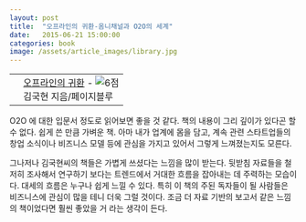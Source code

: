 ```yaml
---
layout: post
title:  "오프라인의 귀환-옴니채널과 O2O의 세계"
date:   2015-06-21 15:00:00
categories: book
image: /assets/article_images/library.jpg
---
```


<div class="ttbReview"><table><tbody><tr><td><a href="http://www.aladin.co.kr/shop/wproduct.aspx?ISBN=6000839193&amp;ttbkey=ttbgsong791557002&amp;COPYPaper=1" target="_blank"><img src="http://image.aladin.co.kr/product/5658/79/cover/6000839193_1.jpg" alt="" border="0"/></a></td><td align="left"  style="vertical-align:top;"><a href="http://www.aladin.co.kr/shop/wproduct.aspx?ISBN=6000839193&amp;ttbkey=ttbgsong791557002&amp;COPYPaper=1" target="_blank" class="aladdin_title">오프라인의 귀환</a> - <img src="http://image.aladin.co.kr/img/common/star_s6.gif" border="0" alt="6점" /><br/>김국현 지음/페이지블루</td></tr></tbody></table></div>

O2O 에 대한 입문서 정도로 읽어보면 좋을 것 같다. 책의 내용이 그리 깊이가 있다곤 할 수 없다. 쉽게 쓴 만큼 가벼운 책. 아마 내가 업계에 몸을 담고, 계속 관련 스타트업들의 창업 소식이나 비즈니스 모델 등에 관심을 가지고 있어서 그렇게 느껴졌는지도 모른다.

그나저나 김국현씨의 책들은 가볍게 쓰셨다는 느낌을 많이 받는다. 뒷받침 자료들을 철저히 조사해서 연구하기 보다는 트렌드에서 거대한 흐름을 잡아내는 데 주력하는 모습이다. 대세의 흐름은 누구나 쉽게 느낄 수 있다. 특히 이 책의 주된 독자들이 될 사람들은 비즈니스에 관심이 많을 테니 더욱 그럴 것이다.  조금 더 자료 기반의 보고서 같은 느낌의 책이었다면 훨씬 좋았을 거 라는 생각이 든다.
